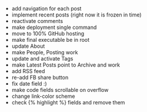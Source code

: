 * add navigation for each post
* implement recent posts (right now it is frozen in time)
* reactivate comments
* make deployment single command
* move to 100% GitHub hosting
* make final executable be in root
* update About
* make People, Posting work
* update and activate Tags
* make Latest Posts point to Archive and work
* add RSS feed
* re-add FB share button
* fix date field :)
* make code fields scrollable on overflow
* change link-color scheme
* check {% highlight %} fields and remove them
